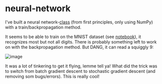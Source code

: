 # neural-network
I've built a neural network-[class](https://github.com/magnushelliesen/neural-network/blob/main/neural_network/neural_network.py) (from first principles, only using NumPy) with a train/backpropagation method. 

It seems to be able to train on the MNIST dataset (see [notebook](https://github.com/magnushelliesen/neural-network/blob/main/neural-network-mnist-test.ipynb)), it recognizes most but not all digits. There is probably something left to work on with the backpropagation method. But DANG, it can read a squiggly 9:

![image](https://github.com/magnushelliesen/neural-network/assets/104299371/11f036eb-f39b-4ffb-b413-398532a93f72)

It was a lot of tinkering to get it flying, lemme tell ya! What did the trick was to switch from batch gradient descent to stochastic gradient descent (and removing som bugs/errors). This is really cool!
